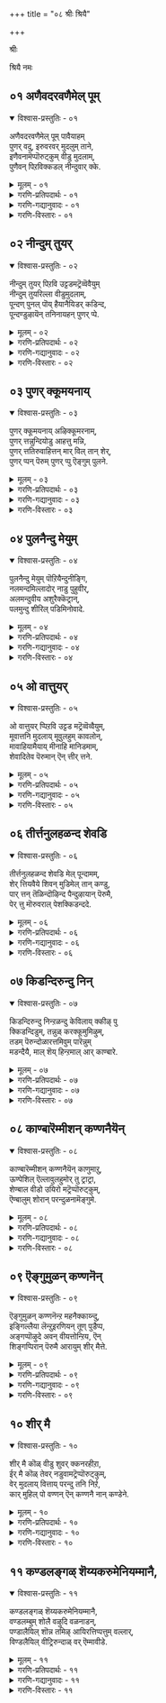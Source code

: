 +++
title = "०८ श्रीः श्रियै"

+++

श्रीः

श्रियै नमः

## ०१ अणैवदरवणैमेल् पूम्

<details open><summary>विश्वास-प्रस्तुतिः - ०१</summary>

अणैवदरवणैमेल् पूम् पावैयाहम्  
पुणर् वदु, इरुवरवर् मुदलुम् ताने,  
इणैवनामॆप्पॊरुट्कुम् वीडु मुदलाम्,  
पुणैवन् पिऱविक्कडल् नीन्दुवार् क्के.
</details>

<details><summary>मूलम् - ०१</summary>

अणैवदरवणैमेल् पूम् पावैयाहम्  
पुणर् वदु, इरुवरवर् मुदलुम् ताने,  
इणैवनामॆप्पॊरुट्कुम् वीडु मुदलाम्,  
पुणैवन् पिऱविक्कडल् नीन्दुवार् क्के.
</details>

<details><summary>गरणि-प्रतिपदार्थः - ०१</summary>

अणैवदु = पवडिसिरुवुदु, अरवु अणैमेल् = शेषन हासुगॆय मेलॆ, पूपावै = लक्ष्मीदेविय, आहम् = हृदयवन्नु, पुणर् वदु = कूडिरुवुदु, इरुवर् अवर् = अवरिब्बरिगॆ, मुदलुम् ताने = आदियू \(कारणनू\) ताने, इणैवन् आम् ऎप्पॊरुट्कुम् = ऎल्ला वस्तुगळिगू जॊतॆगारनागिद्दानॆ, वीडु = बिडुगडॆगॆ \(मोक्षक्कॆ\), मुदल् आम् = कारणनागिद्दानॆ, पुणैवन् = ईडागिद्दानॆ \(रक्षक\), पिऱवि कडल् नीन्दुवार् क्के = ’हुट्टु’ ऎम्ब कडलन्नु ईजि दाटुववरिगे;
</details>

<details><summary>गरणि-गद्यानुवादः - ०१</summary>

पवडिसिरुवुदु शेषन हासुगॆय मेलॆ. कूडिकॊण्डिरुवुदु लक्ष्मीदेविय हृदयवन्नु, अवरिब्बरिगॆ आदियू \(कारणनू\) ताने. ऎल्ला वस्तुगळ जॊतॆगारनू हौदु. बिडुगडॆगॆ \(मोक्षक्कॆ\) कारणनू हौदु. हुट्टु ऎम्ब कडलन्नु ईजि दाटुववरिगॆ ईडागि \(रक्षकनागि\)द्दानॆ. 
</details>

<details><summary>गरणि-विस्तारः - ०१</summary>

भगवन्तन चटुवटिकॆय व्याप्तियन्नू वैविध्यवन्नूइल्लि हेळलागुत्तदॆ.

“पवडिसिरुवुदु शेषन हासुगॆय मेलॆ” – भगवन्तनु नित्यविभूतियॆनिसि, क्षीरसागरदल्लि शेषशयननागि योगनिद्रॆयल्लिरुत्तानॆ. इदु भगवन्तन निर्लिप्ततॆयो\! 

“कूडिकॊण्डिरुवुदु लक्ष्मीदेविय हृदयवन्नु” – सकलैश्वर्यप्रदळु लक्ष्मीदेवि. आकॆय हृदयवन्ने भगवन्तनु ऒलिसिकॊण्डु अदरॊन्दिगॆ कूडिकॊण्डिद्दानॆ. \(श्रीदेवियन्नु पुरुषकारळु ऎन्नुत्तारॆ. दयॆये मूर्तिवॆत्तु श्रीदेवि भक्तनल्लि करुणिसबेकॆन्दू अवनन्नुद्धरिसबेकॆन्दू भगवन्तनल्लि पुरुषकार नडॆसि अवनिगॆ भगवत्कृपॆयुण्टागुवन्तॆ माडुत्ताळॆ\)

“अवरिब्बरिगॆ आदियू कारणनू ताने” – ’अवरु’ ऎन्दरॆ चतुर्मुखब्रह्म मत्तु रुद्ररु. सर्वेश्वरनाद भगवन्तनु सृष्टि, स्थिति, लय कार्यगळिगागि, ऎल्लक्कू आदियू कारणनू आगि, सृष्टिकार्यवन्नु सङ्कल्पमात्रदिन्द तानु सृष्टिसिद \(तन्न नाभिकमलदल्लि हुट्टिद\) चतुर्मुखनिगू, लयकार्यवन्नु तन्न मत्तॊन्दु सृष्टियाद रुद्रनिगू वहिसिकॊट्टनु. आद्दरिन्द, अवरिब्बर हुट्टिगू, अवर कार्यक्कू भगवन्तने मूल, अवने कारण.

“ऎल्ला वस्तुगळ जॊतॆगारनू हौदु” – सृष्टियल्लिरुव ऎल्ला चेतन अचेतनवस्तुगळिगू अन्तर्यामियागि अवुगळ निर्वाहकनागि, साक्षियागि भगवन्तनु इद्दानॆ. आद्दरिन्द अवुगळ ऎडॆबिडद जॊतॆगार भगवन्त. 

“बिडुगडॆगॆ कारणनू हौदु” – सर्वेश्वरनाद भगवन्तन मूरु रूपगळाद ब्रह्म, विष्णु, ईश्वर – इवरु सृष्टि, स्थिति, लयगळिगॆ कर्तरादरु. ई कार्यगळु निल्लदॆ नडॆयुत्तले इरुत्तवॆयष्टॆ. इवुगळिन्द आचॆगॆ दाटि होगुवुदे मोक्ष अथवा बिडुगडॆ. सर्वेश्वरनाद भगवन्तनल्लदॆ, मोक्षवन्नु नीडुवुदक्कॆ बेरॆ यारिगू साध्यविल्ल. 

“हुट्टु ऎम्ब कडलन्नु ईजि दाटुववरॆगॆ ईडागिद्दानॆ” – ’हुट्टु – सावु’ ऎम्बवु चेतननन्नु बिडिसिकॊळ्ळलारद बन्धनदल्लि सिक्किसिकॊळ्ळुत्तवॆ. ’हुट्टु’ – अदरॊन्दिगॆ नडॆयुव बॆळवणिगॆ, कर्म, इत्यादिगळु ’सावि’नॊन्दिगॆ तात्कालिकवागि कॊनॆगण्डन्तॆ आदरू, मत्तॆ हुट्टु, मत्तॆ कर्मगळु, मत्तॆ सावु – हीगॆ, कॊनॆगाणदन्तॆ नडॆदुहोगुव कार्यवन्नॆल्ला ’संसार’ ऎन्दु ऒन्दु सङ्ग्रहवाद हॆसरिनिम्द गुरुतिसुत्तारॆ. संसारवन्नु दाटलसाध्यवाद बलुदॊड्ड कडलिगॆ होलिसुत्तारॆ. ’संसारसागर’ ऎन्नुवुदु इदरिन्दले. ई अपारवाद, दाटलसाध्यवाद कडलन्नु दाटलेबेकॆन्दु मनस्सु माडिदवरिगॆ भगवन्तनु तक्क ईडागि \(जॊतॆयू रक्षकनू आगि\) अवरन्नु दाटिसुत्तानॆ. अवरिगॆ बिडुगडॆयन्नुण्टु माडुत्तानॆ. 

इदु बलु स्वारस्यवाद पाशुर. बळसिरुव कॆलवु पदगळिगॆ नानार्थगळिवॆ. आ अर्थगळन्नु सरियागि अन्वयमाडिकॊळ्ळुवुदरिन्द, पाशुरद अर्थवन्नु हॊसहॊसरीतियल्लि तिळिदुकॊळ्ळलु साध्यवागुत्तदॆ, ऎन्नबहुदु. आ पदगळन्नु अवुगळ विविध अर्थगळन्नु इल्लि कॊडलागिदॆ. 

“आहम् – देह, ऎदॆ, वक्षस्थल, मनस्सु, हृदय. 

“इणै – ऒप्पु, होलु, हॊन्दिकॊळ्ळु,

“पुणै – तॆप्प, दोणि, नावॆ, सहाय \(ऒत्तासॆ\) बिदिरु, ईडु \(रक्षणॆ\), पणतॊडु.
</details>

## ०२ नीन्दुम् तुयर्

<details open><summary>विश्वास-प्रस्तुतिः - ०२</summary>

नीन्दुम् तुयर् पिऱवि उट्टडमट्रॆव्वॆवैयुम्  
नीन्दुम् तुयरिल्ला वीडुमुदलाम्,  
पून्दण् पुनल् पॊय् हैयानैयिडर् कडिन्द,  
पून्दण्डुऴायॆन् तनिनायहन् पुणर् प्पे.
</details>

<details><summary>मूलम् - ०२</summary>

नीन्दुम् तुयर् पिऱवि उट्टडमट्रॆव्वॆवैयुम्  
नीन्दुम् तुयरिल्ला वीडुमुदलाम्,  
पून्दण् पुनल् पॊय् हैयानैयिडर् कडिन्द,  
पून्दण्डुऴायॆन् तनिनायहन् पुणर् प्पे.
</details>

<details><summary>गरणि-प्रतिपदार्थः - ०२</summary>

नीन्दुम् = ईजि दाटुव, तुयर् = दुःखसङ्कटवाद, पिऱवि = हुट्टिगॆ, उट्टड = ऒळपट्ट, मट्रु ऎव्वॆव्वैयुम् = बेरॆ यावयावुदॊ अवॆल्लवन्नू, नीन्दुम् = ईजिदाटुव, तुयर् इल्ला = दुःखसङ्कटगळु इल्लद, वीडु = बिडुगडॆगॆ, मुदल् आम् = कारणवागुत्तदॆ, पू = सॊबगिन, तण् = तम्पाद, पुनल् = नीरिन, पॊय् है = सरोवरदल्लि, यानै = आनॆय, इडर् = सङ्कटवन्नु, कडिन्द = तॊलगिसिदवनाद पू = सुन्दरवाद, तण् = तम्पाद, तुऴाय्= तुलसिय हारदवनाद, ऎन् = नन्न, तनि = साटियिल्लदवनाद \(परिपूर्णनाद\), नायहन् = नायकन, पुणर् प्पे = कूडुविकॆये.
</details>

<details><summary>गरणि-गद्यानुवादः - ०२</summary>

सॊबगिन तम्पाद नीरिन सरोवरदल्लि आनॆय सङ्कटवन्नु नीगिसिदवनू, सुन्दरवाद तम्पाद तुलसिय हारवन्नु मुडिदवनू आद, नन्न साटियिल्लद \(परिपूर्णनाद\) नायकनॊडनॆ कूडुविकॆये ईजि दाटुव दुःखसङ्कटवाद हुट्टिगॆ ऒळपट्ट बेरॆ यावयावुदु इदॆयो अदॆल्लवन्नू ईजि दाटुव सङ्कटविल्लदन्तॆ माडुव बिडुगडॆगॆ कारणवागुत्तदॆ. 
</details>

<details><summary>गरणि-विस्तारः - ०२</summary>

’बिडुगडॆ’गॆ भगवन्तने कारणनॆन्दु हिन्दिन पाशुरदल्लि हेळलायितु. इल्लि अदर विवरणॆ स्वल्प बरुत्तदॆ. 

’आनॆय सङ्कटवन्नु नीगिसिदवनु” – इदु गजेन्द्रमोक्षद विषय. ऎल्लो काडिन नडुवॆ, तम्पाद नीरिन सरोवरदल्लि, मॊसळॆय बायिगॆ सिक्किबिद्दु, बिडुगडॆ हॊन्दलारदॆ सङ्कटपडुत्तिद्द आनॆयॊन्दु ’गत्यन्तरविल्लदॆ, ’भगवन्त, कृपाविष्टनागि भगवन्तनु अदर बळिगॆ धाविसि बन्दु, अदन्नु सङ्कटदिन्द बिडुगडॆ माडिदनु ऎम्बुदु कतॆ. 

आनॆय ’बिडुगडॆ’ मॊसळॆय हिडितदिन्द पारागुविकॆ मत्तु ऎन्दिनन्तॆ स्वेच्छॆयागि बदुकि बाळुविकॆ मात्रवे.

पाशुरद ’बिडुगडॆ’ ऎम्बुदु ’हुट्टु’ मत्तु अदक्कॆ सम्बन्धपट्टवुगळ हिडितदिन्द पूर्तियागि पारागुविकॆ. भगवकृपॆये इदक्कॆ कारण. इदे अगत्य. 

’हुट्टिगॆ ऒळपट्ट बेरॆ याव यावुदु इदॆयो..............” हुट्टु मत्तु अदरॊन्दिगॆ अण्टिबरुव रोग, मुप्पु, सावु – इवुगळॆल्लवू दुःखवन्नु तरुववे\! हुट्टिनॊडनॆ ’भय’वू कूडिकॊळ्ळुत्तदॆ. ई भयवु हुट्टिन सम्बन्धिगळाद ऒन्दॊम्दर जॊतॆयल्लू कूडिकॊण्डु चेतननन्नु अतियागि तॊळलिसुत्तदॆ. 

भगवत्कृपॆयुण्टायितॆन्दरॆ, मॊदलु भयद निवारणॆयुण्टागुव, मत्तु सङ्कटदिन्द पारागुव ’अभय’ लभिसुवुदु. नॆम्मदि दॊरॆयुवुदु. भगवत्सम्बन्ध कडिदुहोगदन्तॆ अनुकूलवुण्टागुवुदु. हुट्टिन सम्बन्धवाद ऎल्ल बगॆय सङ्कटगळू तॊलगि, भगवत्सान्निध्यवे लभिसुवुदु. 

आळ्वाररु हेळुत्तारॆ- कृपापरिपूर्णनू, बाडद सुन्दरवाद तुलसिय हार्‍अवन्नु धरिसिरुववनू आद भगवन्तने हुट्टिन दुःखगळॆल्लवन्नू निवारिसतक्कवनु. अवनन्नु नायकनन्नागि वरिसि, प्रेमिसि, ऒलिसिकॊण्डु, अवनॊडनॆ कूडिकॊळ्ळुवुदे ’बिडुगडॆ’य मार्ग.
</details>

## ०३ पुणर् क्कूमयनाय्

<details open><summary>विश्वास-प्रस्तुतिः - ०३</summary>

पुणर् क्कूमयनाय् अऴिक्कूमरनाम्,  
पुणर् त्तन्नुन्दियोडु आहत्तु मन्नि,  
पुणर् त्ततिरुवाहित्तन् मार् विल् तान् शेर्,  
पुणर् प्पन् पॆरुम् पुणर् प्पु ऎङ्गुम् पुलने.
</details>

<details><summary>मूलम् - ०३</summary>

पुणर् क्कूमयनाय् अऴिक्कूमरनाम्,  
पुणर् त्तन्नुन्दियोडु आहत्तु मन्नि,  
पुणर् त्ततिरुवाहित्तन् मार् विल् तान् शेर्,  
पुणर् प्पन् पॆरुम् पुणर् प्पु ऎङ्गुम् पुलने.
</details>

<details><summary>गरणि-प्रतिपदार्थः - ०३</summary>

पुणर् क्कूम्= सृष्टिसुव, अयन् आय् = अजनागि, अऴिक्कूम् = नाशपडिसुव \(संहरिसुव\) अरन् आम् = हरनू आगुत्तानॆ, पुणर् त्त तन् = तन्नन्नु पड्द, उन्दियोडु = नाभियल्लू, आहत्तु = देहदल्लू, मन्नि = इरिसिकॊण्डु, पुणर् त्त = \(तन्नन्नु\) वरिसिद, तिरु आहि = श्रीदेवियन्नुळ्ळवनागि, तन् मार् विल् तन् = तन्न ऎदॆयल्लिये शेर् = इरिसिकॊण्डु, पुणर् प्पन् = कैगॊळ्ळुवनु, पॆरुम् पुणर् प्पु = हिरिदाद कार्यभारवन्नु, ऎङ्गुम् = ऎल्लॆल्लियू, पुलने = प्रत्यक्षनागि. 
</details>

<details><summary>गरणि-गद्यानुवादः - ०३</summary>

सृष्टिसुव अजनागि, संहरिसुव हरनू आगुत्तानॆ. तन्नन्नु अजनागि पडॆदु नाभियल्लू, तन्न देहदल्लू इरिसिकॊळ्ळुत्तानॆ. तन्नन्नु वरिसिद श्रीदेवियन्नु तन्न ऎदॆयल्लिये इरिसिकॊण्डु, ऎल्लॆल्लू प्रत्यक्षनागि, बलु दॊड्ड कार्यभारवन्नु कैगॊळ्ळुत्तानॆ. 
</details>

<details><summary>गरणि-विस्तारः - ०३</summary>

भगवन्तन कार्यव्याप्ति ऎष्टु विस्तारवादद्दु ऎम्बुदन्नु ई पाशुर तिळियपडिसुत्तदॆ. 

मॊदलनॆय पाशुरदल्लि हेळिद ब्रह्मरुद्रर विषयवन्नू श्रीदेविय विषयवन्नू इल्लि विशदीकरिसलागिदॆ. 

भगवन्तनु तन्न नाभिकमलदल्ले अजनन्नु \(चतुर्मुखब्रह्मनन्नु\) सृष्टिसि, अवनन्नु जगत्सृष्टिकार्यदल्लि तॊडगिसिद्दानॆ. संहारकार्यक्कागि हरनन्नु सृष्टिसि, अवनिगॆ तन्न देहद बलभागवन्ने ऒप्पिसिद्दानॆ. क्षीरसागरदल्लि साटियिल्लद कमलद हूविनल्लि उद्भविसि, भगवन्तनन्नुवरिसि, मदुवॆयागि, सकलैश्वर्यदातॆयागिरुव श्रीदेवियन्नु भगवन्तनु आदरदिन्द तन्न वक्षदल्लिये इरिसिकॊण्डिद्दानॆ. हीगॆ, सृष्टिसुव अजनू ताने आगि, संहरिसुव हरनू ताने आगि, ऎल्ला बगॆय ऐश्वर्यप्रदनू ताने आगि भगवन्तनु तन्न कार्यभारवन्नु नडॆसुत्तानॆ. अल्लदॆ, इवॆल्लक्किन्तलू हॆच्चिनदाद तानु सृष्टिसिद सकल चेतनाचेतन वस्तुगळ रक्षणॆय हॊणॆयन्नू तन्नदे आगि माडिकॊण्डिद्दानॆ मत्तु भगवन्तनु तन्न सृष्टिय रूपदल्लियू, अवुगळल्लि ऒन्दॊन्दर अन्तर्यामि रूपदल्लियू, ई विषयदल्लियू भगवन्तनु ऎल्लॆल्लियू कङ्गॊळिसुत्तानॆ. हीगिदॆ भगवन्तन बलु दॊड्ड कार्यभार.
</details>

## ०४ पुलनैन्दु मेयुम्

<details open><summary>विश्वास-प्रस्तुतिः - ०४</summary>

पुलनैन्दु मेयुम् पॊऱियैन्दुनीङ्गि,  
नलमन्दमिल्लादोर् नाडु पुहुवीर्,  
अलमन्दुवीय अशुरैक्कॆट्रान्,  
पलमुन्दु शीरिल् पडिमिनोवादे.
</details>

<details><summary>मूलम् - ०४</summary>

पुलनैन्दु मेयुम् पॊऱियैन्दुनीङ्गि,  
नलमन्दमिल्लादोर् नाडु पुहुवीर्,  
अलमन्दुवीय अशुरैक्कॆट्रान्,  
पलमुन्दु शीरिल् पडिमिनोवादे.
</details>

<details><summary>गरणि-प्रतिपदार्थः - ०४</summary>

पुलन् ऐन्दुम् = इन्द्रियगळु ऐदन्नू, मेयुम् = उण्णुव, पोऱि = ऐन्दुम् = तन्त्रगळु \(साधनगळु\) ऐदन्नू, नीङ्गि = कळॆदुकॊण्डु, \(नीगिदवरागि\), नलम् = आनन्दक्कॆ, अन्दम् = अन्त्यवे, इल्लादु = इल्लद, ओर् = अद्वितीयवाद, नाडु = नाडन्नु, पुहुवीर् = प्रवेशिसबहसुववरे, अलमन्दु = नरळि सङ्कटपट्टु, वीय = नाशवागुवन्तॆ, अशुरै = असुररन्नु, कॆट्रान् = कॊन्दवन, पलम् = फलवन्ने, मुन्दु = मुन्दागि तोरिसुव, \(मुन्दागिसिकॊण्डिरुव\), शीरिल् = श्रेष्ठवाद गुणगळल्लि, पडिमिन् = मुळुगिरि, ओवादे = ऎडॆबिडदन्तॆ. 

ऐदु इन्द्रियगळन्नू उण्णुव ऐदु साधन \(तन्त्र\)गळन्नूनीगिदवरागि, आनन्दक्कॆ कॊनॆयॆम्बुदे इल्लद अद्वितीयवाद नाडन्नु प्रवेशिसबयसुववरे, अलमन्दु = नरळि सङ्कटपट्टु, वीय = नाशवागुवन्तॆ, अशुरै = असुररन्नु, कॆट्रान् = कॊन्दवन, पलम् = फलवन्ने, मुन्दु = मुन्दागितोरिसुव, \(मुन्दागिसिकॊण्डिरुव\), शीरिल् = श्रेष्ठवाद गुणगळल्लि, पडुमिनि = मुळुगिरि, ओ वादे = ऎडॆबिडदन्तॆ.
</details>

<details><summary>गरणि-गद्यानुवादः - ०४</summary>

ऐदु इन्द्रियगळन्नू उण्णुव ऐदु साधन \(तन्त्र\) गळन्नू नीगिदवरागि, आनन्दक्कॆ कॊनॆयॆम्बुदे इल्लद अद्वितीयवाद नाडन्नु प्रवेशिसबयसुववरे, नरळि सङ्कटपट्टु नाशवागुवन्तॆ राक्षसरन्नु कॊन्दवन, फलवन्ने मुन्दागिसिकॊण्डिरुव श्रेष्ठवाद गुणगळल्लि ऎडॆबिडदन्तॆ मुळुगिरि. 
</details>

<details><summary>गरणि-विस्तारः - ०४</summary>

ई पाशुरदल्लि भगवद्गुणानुभवद हिरिमॆयेनॆम्बुदर सूचनॆ इदॆ. हागॆये, परमपद, मत्तु अदर प्राप्तिय विषयवू सूचितवागिदॆ. 

“ऐदु इन्द्रियगळन्नू उण्णुव ऐदु साधनगळु” – ऒन्दॊन्दक्कू अदरदर ’व्यापार’, अदक्कॆ वेद्यवागुव ’विषय’ इदॆ. इन्द्रियगळन्नु आकर्षिसि, तम्म वशमाडिकॊळ्ळुव साधनवे ”इन्द्रियार्थ” अथवा ’विषय’. ई व्यापारदल्लि इन्द्रियगळु मग्नरादवॆन्दरॆ, भगवद्गुणानुभवक्कॆ बेरॆ मार्गवॆल्लि? 

ज्ञानेन्द्रियगळु व्यापार विषय

किवि केळुविकॆ शब्द

कण्णु नोडुविकॆ रूप

नालगॆ रुचिनोडुविकॆ रस

मूगु मूसुविकॆ गन्ध

चर्म मुट्टुविकॆ स्पर्श

कर्मेन्द्रियगळु

वाक्कु उच्चारणॆ मातु

कै \(आदान- स्वीकरिसुवुदु\) कुशलकार्य

पायु विहरणॆ सञ्चार

उपस्थ आनन्द आनन्द.

इन्द्रियगळ मूलक नडॆयुव व्यापारवू इन्द्रिय विषयगळू ’आनन्द’वॆन्दु हेळिदरॆ, अवॆल्लवू क्षणिक अथवा तात्कालिक ऎनिसिकॊळ्ळुवुदु. कॊनॆये इल्लवॆम्ब आनन्दवन्नु अनुबविसबेकॆन्नुववरु असदृशवाद अन्थ आनन्द तरुव नाडन्नु सेरबेकु. 

“नरळि सङ्कटपट्टु.................कॊन्दवन” – इल्लि भगवन्तन श्रीरामावतारद सूचनॆ इदॆ. राक्षसकुलवन्ने नरळिसि नाशपडिसिदवनु श्रीरामनु.

“फलवन्ने मुन्दागिसिकॊण्डिरुव...........” – सामान्यवागि ऎल्ल कार्यक्कू बरुव फल यावागलू कडॆयल्ले. आदरॆ, भगवद्गुणानुभववॆम्ब कार्य ऎन्दॆन्दिगू अन्थाद्दल्ल. कष्टपडिसदॆ, आनन्दवन्नुण्टुमाडतक्कद्दु अदु. अष्टे अल्ल. सद्गतियन्नू तरुवुदु. आद्दरिन्दले, आनन्द मत्तु सद्गति ऎम्ब सत्फलवन्ने मुन्दिट्टुकॊण्डिरुव कार्यवॆन्दरॆ ’भगवद्गुणानुभव’ अनवरतवू इळिय मुळुगिरुवुदु – इवे परमपदप्राप्ति तरतक्कवु.
</details>

## ०५ ओ वात्तुयर्

<details open><summary>विश्वास-प्रस्तुतिः - ०५</summary>

ओ वात्तुयर् प्पिऱवि उट्टड मट्रॆव्वॆव्वैयुम्,  
मूवात्तनि मुदलाय् मूवुलहुम् कावलोन्,  
मावाहियामैयाय् मीनाहि मानिडमाम्,  
शेवादितेव पॆरुमान् ऎन् त्तीर् त्तने.
</details>

<details><summary>मूलम् - ०५</summary>

ओ वात्तुयर् प्पिऱवि उट्टड मट्रॆव्वॆव्वैयुम्,  
मूवात्तनि मुदलाय् मूवुलहुम् कावलोन्,  
मावाहियामैयाय् मीनाहि मानिडमाम्,  
शेवादितेव पॆरुमान् ऎन् त्तीर् त्तने.
</details>

<details><summary>गरणि-प्रतिपदार्थः - ०५</summary>

ओवा = ऎडॆबिडद, तुयर् = दुःखपूर्णवाद, पिऱवि उट्टड = हुट्टिगॆ सम्बन्धिसिद, मट्रु = ऎव्वॆव्वैयुम् = इतर ऎल्लवन्नू मूवा = मुदियागदन्तॆ इरुव, तनि मुदलाय् = ऒण्टियागि, अद्वितीय कारणभूतनागि, मू उलहुम् = मूरु लोकगळन्नू, कावलोन् = रक्षिसतक्कवनागि, मा आहि = हयग्रीवनागि, आमै आय् = आमॆयागि, मीन् आहि = मीनागि, मानिडम् आम् = मनुष्यनागुववनु, तेवातिदेव = देवतॆगळिगॆल्ल, \(अवर मेल्पट्ट\) अमररिगॆल्ल, पॆरुमान् = स्वामियागिरुववनु, ऎन् तीर् त्तने =नन्नपरमपवित्रने.
</details>

<details><summary>गरणि-गद्यानुवादः - ०५</summary>

मुदितनविल्लदन्तॆ, ऒब्बने आगि, अद्वितीय कारणभूतनागि, ऎडॆबिडद दुःखमयवाद हुट्टन्नू अदक्कॆ सम्बन्धिसिद इतर ऎल्लवन्नू \(नीगिसि\), मूरु लोकगळन्नूरक्षिसतक्कवनागि, देवतॆगळिगू \(अवरिगॆ मेल्पट्ट\) अमररिगू स्वामियागि, हयग्रीवनागि, आमॆयागि, मीनागि, मानवरूपियागिरुववनू नन्न परमपवित्रने. 
</details>

<details><summary>गरणि-विस्तारः - ०५</summary>

हिन्दिन पाशुरदल्लि ’भगवद्गुणानुभव’द फलवेनॆन्दु तिळिसलायितु. अदक्कॆ इदु मेल्पङ्क्तियागिरलेम्बन्तॆ, इल्लि भगवद्गुण कथनवागुत्तदॆ. 

भगवन्तनन्नु ’नित्ययौवन सुन्दर’ ऎन्दु वर्णिसुत्तारॆ. स्वामिय यौवनवू अदक्कॆ साटियाद सॊबगू शाश्वतवन्तॆ. यौवनवू सौन्दर्यवू ऒट्टुगूडिदरॆ, अवुगळ आकर्षणॆ इन्नॆष्टु प्रखरवो\! अनुभविसिये अरियबेकाद विषयवल्लवे? 

भगवन्तनन्नु ’अह’ ऎन्नुत्तारॆ. अवनिगॆ हुट्टू इल्ल, नाशवू इल्ल. हीगिरुवाग अवनिगॆ मुप्पॆल्लिन्द बन्दीतु? 

भगवन्तनॊब्बने\! अद्वितीयनवनु. ऎल्लक्कू आदियू कारणनू अवने. अवनिन्दले ऎल्लवू. अवने जगद्रक्षकनु. चेतनर हुट्टु, रोग, मुप्पु, मरण, भय इवुगळन्नॆल्ला निवारिसतक्कवनू अवने. ब्रह्मनिन्द हिडिदु ऎल्ला देवतॆगळिगू स्वामि. अवरिगॆ मेल्पट्टु, परमपद वासिगळागिरुव नित्यसूरि \(अमररु\)गळिगू ऒडॆयनु. अवने नाना रूपगळन्नु तळॆदवनु. वेदगळन्नु उद्धरिसुवुदक्कागि अवनु हयग्रीवनागि अवतरिसिदनु. देवतॆगळिगॆ अमृतवन्नु दॊरकिसिकॊट्टु अवरन्नु अमररन्नागिसुवुदक्कागि आमॆयागि अवतरिसि, समुद्रमथनक्कॆ अनुकूलमाडिकॊट्टनु. प्रळय जलप्रवाहदिन्द तन्न सृष्टिय नाशवागदन्तॆ रक्षिसुवुदक्कागि अवनु मीनादनु. बहळवागि कॊब्बि हॆच्चिकॊण्डिद्द दुष्टराक्षा कुलवन्ने निर्मूलगॊळिसुवुदक्कागियू, दुष्टशिक्षण, शिष्टरक्षणक्कागियू राम, कृष्णादि मानवरूपियागि अवतरिसिदनु. परमोपकारियागि, परमपवित्तनागि, अद्वितीयनागि शोभिसुववनू अवने.
</details>

## ०६ तीर्त्तनुलहळन्द शेवडि

<details open><summary>विश्वास-प्रस्तुतिः - ०६</summary>

तीर्त्तनुलहळन्द शेवडि मेल् पून्दामम्,  
शेर् त्तियवैये शिवन् मुडिमेल् तान् कण्डु,  
पार् त्तन् तॆळिन्दॊऴिन्द पैन्दुऴायान् पॆरुमै,  
पेर् त्तु मॊरुवराल् पेशक्किडन्ददे.
</details>

<details><summary>मूलम् - ०६</summary>

तीर्त्तनुलहळन्द शेवडि मेल् पून्दामम्,  
शेर् त्तियवैये शिवन् मुडिमेल् तान् कण्डु,  
पार् त्तन् तॆळिन्दॊऴिन्द पैन्दुऴायान् पॆरुमै,  
पेर् त्तु मॊरुवराल् पेशक्किडन्ददे.
</details>

<details><summary>गरणि-प्रतिपदार्थः - ०६</summary>

तीर् त्तन् = परमपवित्रन, उलहु अळन्द = लोकगळन्नु अळॆद, शे अडिमेल् = कॆम्पाद \(कोमलवाद\) पादगळ मेलॆ, पूतामम् = हूविन दण्डॆयन्नु, शेर् त्ति = समर्पिसि, अवैये = आ दण्डॆयन्ने, शिवन् मुडि मेल् = शिवन तलॆय मेलॆ, तान् कण्डु = तानु कण्डवनागि, पार् त्तन् = पार्थनु, तॆळिद्नु ऒऴिन्द = तिळिवळिकॆयन्नु पडॆद, पैतुऴायान् = सॊब्गिन तुलसिय हारवन्नु धरिसिरुववन, पॆरुमै = हिरिमॆयन्नु, पेर् त्तुम् = मत्तॆ \(पुनः\) ऒरुव राल् = ऒब्बॊरब्बरिन्दलू, पेशकिडन्ददे = हेळुवन्तॆ इदॆयल्ल. 
</details>

<details><summary>गरणि-गद्यानुवादः - ०६</summary>

परमपवित्रन लोकगळन्नु अळॆद कॆम्पाद \(कोमलवाद\) तिरुवडिगळ मेलॆ हूविन दण्डॆयन्नु समर्पिसि, आ दण्डॆयन्ने शिवन तलॆय मेलॆ तानु कण्डवनागि, पार्थनु तिळिवळिकॆयन्नु पडॆदन्थ सॊबगिन तुलसिय हारवन्नु धरिसिरुववन हिरिमॆयन्नु मत्तॆमत्तॆ ऒब्बॊब्बरिन्दलू हेळुवन्तॆ इदॆयल्ल. 
</details>

<details><summary>गरणि-विस्तारः - ०६</summary>

भगवन्तन तिरुवडिगळ हिरिमॆयन्नु सूचिसुवुदक्कॆ पार्थन प्रसङ्गवॊन्दन्नु निदर्शनवागि इल्लि सूचिसलागिदॆ. 

पार्थनिगॆ श्रीकृष्णनॊडनॆ देहात्मद नण्टु. ऒन्दुसल, तानु शिवनन्नु मॆच्चिसि, वरवन्नु पडॆदुबरुवॆनॆन्दु पार्थनु श्रीकृष्णनिगॆ हेळिदनन्तॆ. ऎल्लिगो होगि, कष्टवाद तपस्सन्नाचरिसि, शिवनिन्द वरवन्नु पडॆदुकॊळ्ळबॆकाद प्रमेयवॆ इल्लवॆन्दू, अदक्कॆ बदलागि तन्नतिरुवडिगळन्नु पूजिसिदरॆ शिवनु सम्प्रीतनागि बेकादद्दन्नु नीडुवनॆन्दु श्रीकृष्णनु हेळिदनन्तॆ. ई मातन्नु पार्थनु नम्बिदनो बिट्टनो\! श्रीकृष्णन तिरुवडिगळिगॆ हूविनदण्डॆगळन्नर्पिसि, अवक्कॆ पार्थनु ऎरगिदनन्तॆ. अन्दु रात्रि पार्थनिगॆ कनसु बन्तन्तॆ. कनसिनल्लि शिवनु पार्थन मुन्दॆ मुगुळ्नगॆ नगुत्ता, प्रसन्ननागि कण्डनन्तॆ. अन्दु तानु श्रीकृष्णन तिरुवडिगळिगॆ अर्पिसिद्द हूविन दण्डॆगळु शिवनतलॆय मेलॆ इद्दद्दन्नु कण्डु पार्थनिगॆ तिळिवळिकॆ बन्तन्तॆ. तनगॆ ऒलिदु तन्न ऒडनाडियागिरुव भगवन्तन\(श्रीकृष्णन\) सेवॆयिम्दले तन्न ऎल्ल कोरिकॆगळु ईडेरुवुदॆन्दू अदक्कागि बेरॆ दैवगळन्नु बेडुव अगत्यवे इल्लवॆन्दू अवनिगॆ मनदट्टायितन्तॆ. पार्थन कोरिकॆयन्नु शिवनू पूर्णगॊळिसिदनन्तॆ. 

परमपवित्रनाद भगवन्तन तिरुवडिगळु सामान्यवादवल्ल. अवनु त्रिविक्रमनागि मूरु लोकगळन्नु अळॆदुकॊण्ड कालदल्लि, ब्रह्मलोकदवरॆगॆ विस्तरिसिद्द भगवन्तन तिरुवडिगळन्नु ब्रह्मनु देवगङ्गॆयिन्द तॊळॆदु कृतार्थनादनन्तॆ. 

तिरुवडिगळ महिमॆये इष्टु हिरिदॆन्दाग, भगवन्तन सकल कल्याणगुणगळ हिरिमॆयन्नु ऒब्बॊब्बरू ऎष्टॆष्टु हॊगळिदरू मुगियदन्तॆ इदॆयल्ल ऎन्नुत्तारॆ आळ्वाररु.
</details>

## ०७ किडन्दिरुन्दु निन्

<details open><summary>विश्वास-प्रस्तुतिः - ०७</summary>

किडन्दिरुन्दु निन्ऱळन्दु केविलाय् क्कीऴ् पु  
क्किडन्दिडुम्, तन्नुळ् करक्कूमुमिऴुम्,  
तडम् पॆरुन्दोळारत्तमिवुम् पारॆन्नुम्  
मडन्दैयै, माल् शॆय् हिन्ऱमाल् आर् काण्बारे.
</details>

<details><summary>मूलम् - ०७</summary>

किडन्दिरुन्दु निन्ऱळन्दु केविलाय् क्कीऴ् पु  
क्किडन्दिडुम्, तन्नुळ् करक्कूमुमिऴुम्,  
तडम् पॆरुन्दोळारत्तमिवुम् पारॆन्नुम्  
मडन्दैयै, माल् शॆय् हिन्ऱमाल् आर् काण्बारे.
</details>

<details><summary>गरणि-प्रतिपदार्थः - ०७</summary>

किडन्दु = पवडिसि, इरुन्दु = योगनिद्दॆयल्लिद्दु, निन्ऱु = \(यागशालॆयल्लि\) निन्तु, अळन्दु = अळॆदुकॊण्डु, केविल् आय् = महावराहनागि, कीऴ् = कडल अडियल्लि, पुक्कु प्रवेशिसि, इडन्दु = इडुम् = हिडिदु \(अदर स्थानदल्लि\) इडुवन्थ, तन्नुळ् = तन्न ऒळगडॆये, करक्कूम् = मरॆमाडि इट्टुकॊळ्ळुवन्थ, इमिऴुम् = हॊरक्कॆ हाकुवन्थ, तडम् = विस्तारवाद, पॆरु = बलुदॊड्ड, तोळ् = तोळुगळिन्द, आर = पूर्तियागि, तऴुवुम् = आलिङ्गिसुवन्थ, पार् ऎन्नुम् मडन्दैयै = भूमि ऎम्ब कन्निकॆयन्नु, माल् = सर्वेश्वरनु, शॆय् हिन्ऱ = माडुत्तिरुव, माल् = हिरिमॆयन्नु, आर् काण्बारे = यारु कण्डुकॊळ्ळुत्तारॆ? 
</details>

<details><summary>गरणि-गद्यानुवादः - ०७</summary>

पवडिसि योगनिद्दॆयल्लिरुवन्थ, निन्तु अळॆदुकॊळ्ळुवन्थ, महावराहनागि कडल अडियल्लि प्रवेशिसि, हिडिदु इडुवन्थ, तन्न ऒळगडॆये मरॆमाडि इट्टुकॊळ्ळुवन्थ, मत्तु हॊरक्कॆ हाकुवन्थ, विस्तारवाद दॊड्ड तोळुगळिन्द पूर्तियागि भूमि ऎम्ब कन्यॆयन्नु आलिङ्गिसुवन्थ, सर्वेश्वरनु माडुत्तिरुव हिरिय कार्यगळन्नु यारु कण्डुकॊळ्ळुत्तारॆ? 
</details>

<details><summary>गरणि-विस्तारः - ०७</summary>

हिन्दिन पाशुरद भगवन्तन हिरिमॆयन्नु कण्डुकॊळ्ळुव बगॆयन्नु इल्लि सूचिसलागिदॆ- 

“पवडिसि योग निद्दॆयल्लिरुवन्थ” – 

महाप्रळयद बळिक, ऎल्लॆल्लू नीरे नीरागिरुवाग, आ अपारवाद जलराशियल्लि पुट्टदॊन्दु आलदॆलॆय मेलॆ भगवन्तनु ऎळॆय मगुवागि पवडिसि बहुदीर्घकाल योगनिद्दॆयल्लि निर्लिप्ततॆयिन्द इरुत्तानॆ ऎन्नुत्तारॆ. अल्लदॆ, भगवन्तनु क्षीरसागरदल्लि शेषशयननागि, तन्नऎल्ल कार्यचटुवटिकॆगळिन्दलू निर्लिप्तनागि योगनिद्दॆयल्लि पवडिसिरुत्तानॆ ऎन्नुत्तारॆ. आदरेनु? अवन सङ्कल्पदन्तॆये अल्लवे जगत्कार्यगळॆल्लवू नडॆदुहोगुवुदु? अदे अल्लवे अवन हिरिमॆ?

“निन्तु अळॆदुकॊळ्ळुवन्थ” – बलिचक्रवर्तिय कीर्तियन्नू अवन कॊडुगैयन्नू यारिन्दलू मीरिसलु साध्यवागदॆ, अवन गुणस्वभावगळिगॆ तक्कन्तॆ भगवन्तने अवनन्नु अनुग्रहिसुवुदक्कागि, बलिय यागशालॆयल्लि अद्वितीयवाद तेजस्वियाद वामनवटुवागि बन्दु निन्तद्दु. तनगागि मूरु हॆज्जॆयष्टु नॆलवन्नु याचिसि, बलियिन्द अदन्नुपडॆदद्दु. कूडले त्रिविक्रमनागि बॆळॆदु ऎल्ला लोकगळन्नू तन्न ऎरडे हॆज्जॆगळन्नु आवरिसि, अळॆदुकॊण्डद्दु. बळिक, तन्न तिरुवडियन्ने बलिचक्रवर्तिय तलॆय मेलिरिसि, अवनिगॆ तन्न परिपूर्णानुग्रहवन्नु करुणिसिद्दु. 

“महावराहनागि, कडल अडियल्लि प्रवेशिसि हिडिदु इडुवन्थ” – हिरण्यकशिपुविन तम्मनाद हिरण्याक्षनु भूमियन्ने कद्दॊय्दु कडल अडियल्लि ऎल्लियो बच्चिट्ट. आग भगवन्तनु महावराहनागि अवतरिसि, कडलल्लि नुग्गि, भूमियन्नु तन्न कोरॆहल्लुगळिन्द हिडिदु मेलक्कॆत्ति, अदर स्थानदल्लि अदन्नु नॆलॆगॊळिसिदनु. 

“तन्न ऒळगडॆये मरॆमाडि इट्टुकॊळ्ळुवन्थ”- प्रळयकाल बन्दाग, भगवन्तनु तन्न सृष्टियॆल्लवन्नू ऒन्दे गुक्किगॆ नुङ्गि, अदन्नु तन्नहॊट्टॆयल्लि अडगिसि इट्टुकॊण्डु, अदन्नु संरक्षिसुत्तानॆ. अवन हॊट्टॆ ऎष्टु दॊड्डदो काणॆ\! 

“मत्तॆ हॊरक्कॆ हाकुवन्थ” – प्रळयसमयदल्लि तानु कबळिसिद सृष्टियन्नॆल्ला बलुदीर्घकाल तन्न हॊट्टॆयल्लिट्टुकॊण्डु कापाडुत्ता, मत्तॆ सृष्टि समय बन्द कूडले अदिष्टन्नू हॊरक्कॆ हाकुत्तानॆ. 

“भूमि ऎम्ब कन्यॆयन्नु आलिङ्गिसुवन्थ” – तन्नन्नु हिरण्याक्षन कैयिन्द बिडिसिद्दक्कागि, कृतज्ञतॆयिन्द भूदेवि ऎम्ब कन्यॆयु भगवन्तनन्ने वरिसिदळु ऎम्बुदु इल्लिय विषय. 

सर्वेश्वरनाद भगवन्तनु माडुव अद्भुताश्चर्यकरवाद कार्यगळिन्दले अवन हिरिमॆयॆष्टॆम्बुदन्नु कण्डुकॊळ्ळुवुदक्कॆ साध्य ऎन्नुत्तारॆ आळ्वाररु.
</details>

## ०८ काण्बारॆम्मीशन् कण्णनैयॆन्

<details open><summary>विश्वास-प्रस्तुतिः - ०८</summary>

काण्बारॆम्मीशन् कण्णनैयॆन् काणुमाऱु,  
ऊण्पेशिल् ऎल्लावुलहुमोर् तु ट्राट्रा,   
शेण्बाल वीडो उयिरो मट्रॆप्पॊरुट्कुम्,  
ऎण्बालुम् शोरान् परन्दुळनामॆङ्गुमे.
</details>

<details><summary>मूलम् - ०८</summary>

काण्बारॆम्मीशन् कण्णनैयॆन् काणुमाऱु,  
ऊण्पेशिल् ऎल्लावुलहुमोर् तु ट्राट्रा,   
शेण्बाल वीडो उयिरो मट्रॆप्पॊरुट्कुम्,  
ऎण्बालुम् शोरान् परन्दुळनामॆङ्गुमे.
</details>

<details><summary>गरणि-प्रतिपदार्थः - ०८</summary>

काण्बार् आर्‍ = कण्डुकॊळ्ळुववरु यारु, ऎम् ईशन् कण्णनै = नम्म स्वामियाद कृष्णपरमात्मनन्नु, ऎन् काणुम् आऱु = कण्डुकॊळ्ळुव बगॆयादरू एनु, ऊण् = उणिसु, पेशिल् = हेळहोदरॆ, ऎल्ला उलहुम् = ऎल्ला लोकगळू, ओर् तुट्रु = ऒन्दुकुत्तिगॆ, अट्रा = आगदु \(सालदु\), वीडो = मनॆयादरो, शेण्बाल = अत्यन्त दूरदल्लिरुव स्थळ, मट्रु ऎप्पोरुट्कुम् = इतर ऎल्ला वस्तुगळिगू, उयिरो = प्राणवागिरुववनु, एण् पालुम् = सामर्थ्य, दार्ढ्य मुन्ताद हिरिमॆयल्लि, शोरान् = कुग्गुववनल्ल. \(सॊरगुववनल्ल\), परन्दु = हरडि \(विस्तरिसि\), उळन् = इद्दानॆ.
</details>

<details><summary>गरणि-गद्यानुवादः - ०८</summary>

भगवन्तनन्नु यारु कण्डुकॊळ्ळुत्तारॆ? कण्डुकॊळ्ळुव बगॆयेनु? – ई ऎरडु प्रश्नॆगळिगॆ उत्तरवागिरुवन्तॆ ई पाशुरद विषयविदॆ. 
</details>

<details><summary>गरणि-विस्तारः - ०८</summary>

भगवन्तनन्नु यारु कण्डुकॊळ्ळुत्तारॆ? कण्डुकॊळ्ळुव बगॆयेनु? – ई ऎरडु प्रश्नॆगळिगॆ उत्तरवागिरुवन्तॆ ई पाशुरद विषयविदॆ. 

भगवन्तन गुणस्वभावगळु अद्भुत, आश्चर्यपूर्ण\! प्रळयकालदल्लि ऎल्ला लोकगळू स्वामिय ऒन्दु हुक्किगॆ सालदु. हागॆ, कबळिसि, तन्न हॊट्टॆयल्लि अडगिसिट्टुकॊण्डु, अवुगळन्नु संरक्षिसुत्तानल्ल\! अवनन्नु सेरुवुदादरू हेगॆ? अवनिरुवुदु ऎल्ला लोकगळ ऎल्लॆय आचॆगॆ, अत्यन्त दूरद स्थळदल्लि\! आदरेनु, अवनु सृष्टिसिरुव ऎल्ला चराचरवस्तुगळल्लि, अवुगळ अन्तर्यामियागि, ऎल्लॆल्लू हरडि, ऎल्ल कडॆयू व्यापिसिकॊण्डिद्दानॆ\! नानाअवतारगळन्नु तळॆदु, अवनु माडि तोरिसिरुव ऒन्दॊन्दु कार्यवू अद्भुतवे, आश्चर्यपूर्णवे\! श्रीकृष्णावतारद वैभववॊन्दे सालदे? बल, शक्ति, सामर्थ्य, दार्ढ्य मुन्तादवुगळल्लि अवन हिरिमॆयन्नु मीरिसुववरादरू इद्दारॆये? हीगिरुवल्लि, भगवन्तनन्नु अरितुकॊळ्ळुवुदादरू हेगॆ? अरितुकॊळ्ळुववरु याऋ? 

भगवन्तन हिरिमॆय कार्यगळन्नु अरितुकॊळ्ळुवुदर मूलकवे अवनन्नु कण्डुकॊळ्ळबेकु. अदेसुलभ मार्ग – ऎन्नुत्तारॆ आळ्वाररु. 

“एण्” ऎम्बुदक्कॆ = “बल, शक्ति, सामर्थ्य, दार्ढ्य, हिरिमॆ, ऎल्लॆ, दुरहङ्कारद मातु \(दर्पद मातु\), बग्गुविकॆ, वक्रवागुविकॆ” ऎन्दॆल्ला अर्थवागुत्तदॆ.
</details>

## ०९ ऎङ्गुमुळन् कण्णनॆन्

<details open><summary>विश्वास-प्रस्तुतिः - ०९</summary>

ऎङ्गुमुळन् कण्णनॆन्ऱ महनैक्काय्न्दु,  
इङ्गिल्लैया लॆन्ऱुइरणियन् तूण् पुडैप्प,  
अङ्गप्पॊऴुदे अवन् वीयत्तोन्ऱिय, ऎन्  
शिङ्गप्पिरान् पॆरुमै आरायुम् शीर् मैत्ते.
</details>

<details><summary>मूलम् - ०९</summary>

ऎङ्गुमुळन् कण्णनॆन्ऱ महनैक्काय्न्दु,  
इङ्गिल्लैया लॆन्ऱुइरणियन् तूण् पुडैप्प,  
अङ्गप्पॊऴुदे अवन् वीयत्तोन्ऱिय, ऎन्  
शिङ्गप्पिरान् पॆरुमै आरायुम् शीर् मैत्ते.
</details>

<details><summary>गरणि-प्रतिपदार्थः - ०९</summary>

ऎङ्गुम् उळन् = ऎल्लॆल्लियू इद्दानॆ, कण्णन् = आकर्षकनाद भगवन्तनु \(श्रीकृष्णावतारियाद भगवन्तनु\), ऎन्ऱ = ऎन्नुव, महनै = मगन मेलॆ, काय्न्दु= कोपिसिकॊण्डु, इङ्गु = इल्लि, इल्लै आल् = इल्ल अल्लवे, ऎन्ऱु = ऎन्नुत्ता \(ऎन्दु\), इरणियन् = हिरण्यकशिपुवु, तूण् पुडैप्प = कम्बवन्नु ऒदॆयलु, अङ्गु = अल्लिये, अप्पॊऴुदे = आ क्षणदल्लिये \(आगले\), अवन् वीय = अवनु सायलॆन्दु, तोन्ऱिय = अवतरिसिद, ऎन् शिङ्गप्पिरान् = नन्न नरसिंहस्वामिय, पॆरुमै = हिरिमॆयॆम्बुदु, आरायुम् = आलोचिसुवुदक्कॆ, शीर् मैत्ते = श्रेष्ठवादद्दे. 
</details>

<details><summary>गरणि-गद्यानुवादः - ०९</summary>

आकर्षकनाद भगवन्तनु \(कृष्णनु\) ऎल्लॆल्लियू इद्दानॆ ऎन्नुव मगन मेलॆ कोपिसिकॊण्डु, इल्लि इल्ल अल्लवे \(अय्यो\) ऎन्नुत्ता हिरण्यकशिपुवु कम्बवन्नु ऒदॆयलु, अल्लिये आ क्षणदल्ले \(आगले\) अवनु सायुवन्तॆ अवतरिसिद नन्न नरसिंहस्वामिय हिरिमॆयॆम्बुदु आलोचिसुवुदक्कॆ श्रेष्ठवादद्दे. 
</details>

<details><summary>गरणि-विस्तारः - ०९</summary>

हिन्दिन पाशुरदल्लि भगवन्तनन्नु कण्डुकॊळ्ळुवुदु हेगॆ ऎम्ब प्रश्नॆ बन्तु. अदक्कॆ उत्तरवागि अवन कार्यगळ हिरिमॆयिन्दले अवनन्नु कण्डुकॊळ्ळबहुदु ऎन्दु हेळलायितु. भगवन्तन कार्यद हिरिमॆयन्नु कुरित ऒन्दु निदर्शन इल्लिदॆ- 

प्रह्लादनु हरिभक्त. अवन तन्दॆ हिरण्यकशिपु हरिद्वेषि. ’हरिसर्वव्यापि. अवनु ऎल्लॆल्लू ऎल्ल वस्तुगळल्लू इद्दानॆ” ऎन्दुबु प्रह्लादन नम्बिकॆय मातु. अदन्नु सुळ्ळुमाडबेकु ऎन्दु अवर तन्दॆ. अवनु तन्न मुन्दिरुव उक्किन कम्बवन्नु ऒदॆयुत्ता ’इल्लि निन्न आ हरि इल्लवे इल्ल\! अय्यो\!\!” ऎन्दु मगनन्नु मूदलिसिद. कूडले बन्तु अदक्कॆ उत्तर\! आगले, आ कम्बदिन्दले हरियु हिरण्यकशिपुविन मृत्यु स्वरूपनाद ’नरहरि’ यागि उद्भविसि बन्दनु. नरसिंहावतारद हिरिमॆ ऎष्टु दॊड्डदु\! 

“इदल्लवे भगवन्तन हिरिमॆ\! इदन्नल्लवे चॆन्नागि आलोचिसि अरितुकॊळ्ळबेकादद्दु\! इदे अल्लवे भगवन्तनन्नु कण्डुकॊळ्ळुव मार्ग\!” – ऎन्नुत्तारॆ आळ्वाररु.
</details>

## १० शीर् मै

<details open><summary>विश्वास-प्रस्तुतिः - १०</summary>

शीर् मै कॊळ् वीडु शुवर् क्कनरहीऱा,  
ईर् मै कॊळ् तेवर् नडुवामट्रॆप्पॊरुट्कुम्,  
वेर् मुदलाय् वित्ताय् परन्दु तनि निर्ऱ,  
कार् मुहिल् पो वण्णन् ऎन् कण्णनै नान् कण्डेने.
</details>

<details><summary>मूलम् - १०</summary>

शीर् मै कॊळ् वीडु शुवर् क्कनरहीऱा,  
ईर् मै कॊळ् तेवर् नडुवामट्रॆप्पॊरुट्कुम्,  
वेर् मुदलाय् वित्ताय् परन्दु तनि निर्ऱ,  
कार् मुहिल् पो वण्णन् ऎन् कण्णनै नान् कण्डेने.
</details>

<details><summary>गरणि-प्रतिपदार्थः - १०</summary>

शीर् मै कॊळ् = अत्युत्तमवाद, वीडु = मोक्षवन्नू, शुवर् क्कम् = स्वर्गवन्नू, नरहु = नरकवन्नू, ईरु आ = अरिवु आगि, ईर् मै कॊळ् = कनिकरिसुव, तेवर् = देवतॆगळु, नडु आ = नडुवॆयागि, मट्रु ऎप्पॊरुट्कुम् = इतर ऎल्ला वस्तुगळिगू, वेर् = बेरु, मुदल् आय् = मॊदलागि, वित्तु आय् = बीजवू आगि, परन्दु = हरडिकॊण्डु, तनि = विलक्षणवागि निन्ऱ = इरुव, कार् मुहिल् पोल् वण्णन् = कार्मुगिलिन हागॆ बण्णवुळ्ळवनाद, ऎन् कण्णनै = नन्न आकर्षकनन्नु \(श्रीकृष्णरूपियन्नु\), नान् कण्डेने =नानु कण्डुकॊण्डॆनल्ल\! 
</details>

<details><summary>गरणि-गद्यानुवादः - १०</summary>

अत्युत्तम नॆलॆयाद मोक्षवन्नू, स्वर्गवन्नू, नरकवन्नू अरिवुकॊडुववनागि, कनिकरवुळ्ळवनागि, देवतॆगळ नडुवॆयू इतर ऎल्ला वस्तुगळिगू बेरु मॊदलागि बीजवू आगि, हरडिकॊण्डु, सम्पूर्णवागि विलक्षणवागिरुव कार्मुगिलन हागॆ बण्णदवनाद नन्नआकर्षकनन्नु \(श्रीकृष्णरूपियन्नु\) नानु कण्डुकॊण्डॆनल्ल\!
</details>

<details><summary>गरणि-विस्तारः - १०</summary>

ई पाशुरदल्लि आळ्वाररु भगवद्गुणानुभवदल्लि ओलाडुत्ता आनन्दिसुत्तिद्दारॆ. “इदन्नल्लवे आलोचिसि अरितुकॊळ्ळबेकादद्दु. इदे अल्लवे भगवन्तनन्नु कण्डुकॊळ्ळबेकाद मार्ग” – ऎम्बुदक्कॆ आळ्वाररे निदर्शन, अवर अनुभवद माते अदु ऎम्बन्तॆ पाशुरद विषयविदॆ. 

“अत्युत्तमनॆलॆयाद.....................अरिवुकॊडुववनागि” – चेतनरिगॆ अवरवर कर्मानुगुणवागि स्वर्ग नरकगळु दॊरॆयुत्तवॆ. पापकर्मगळु नरकानुभववन्नु तरुत्तवॆ. पुण्यकर्मगळिन्द स्वर्गवास. पुण्यफलविरुववरॆगू स्वर्गानुभव. आ पुण्य क्षीणिसिद कूडले स्वर्गदिन्द मत्तॆ मर्त्यलोकक्कॆ मत्तॆ कर्मानुभव. अदक्कॆ तक्कन्तॆ नरकनाकगळु, हुट्टु सावुगळ सङ्कोलॆ चेतननन्नु बिगिदिरुववरॆगू इदु तप्पिद्दल्ल. ई सङ्कोलॆयन्नु कडिदु हाकुवुदे मोक्ष अथवा बिडुगडॆ. नरकद दुःख सङ्कटगळू, स्वर्गद सुखानुभववू हीगॆ परिवर्तनॆ हॊन्दुत्ता, तॊळलिसुत्तवॆ. आदरॆ मोक्षानन्दवु शाश्वतवादद्दु. ई अरिवन्नू, मोक्ष पडॆयुवुदर बगॆगॆ उपायद अरिवन्नू कॊडुववनु भगवन्तने. 

हुट्टिद बन्दनदल्लि तॊळलुत्तिरुव चेतनर बगॆगॆ भगवन्तनिगॆ अपारवाद कनिकर. अवरन्नु तन्न कडॆगॆ आकर्षिसिकॊण्डु, उद्धरिसुवुदे आ कनिकरद फल. 

देवतॆगळिगॆ आधारनागि, अवर मेल्विचारकनागि, अवर नडुवॆये, अवर धर्मनीतिगळ निर्वाहकनागिरुत्तानॆ भगवन्त. 

“बेरु मॊदलागि बीजवू आगि” – इदॊन्दु सुन्दरवाद रूपक. बेरु मरक्कॆ आधार. अदन्नु भद्रवागि, नॆट्टगॆ निल्लिसिट्टुकॊळ्ळुवुदु. नॆलद ऒळगडॆ, कण्णिगॆ काणिसदन्तॆ इद्दुकॊण्डु, मरक्कॆ बेकागुव आहारवन्नू नीरन्नू ऒदगिसिकॊडुत्तदॆ. मरद बॆळवणिगॆगॆ ऎल्ल बगॆयल्लू सहकारि. मरवु ऒणगि बीळुव तनकलू अदन्नु कापाडुत्तदॆ. हागॆये, भगवन्तनु तानु सृष्टिसिद ऎल्ला चेतन अचेतन वस्तुगळिगू, बेरिन हागॆ, कण्णिगॆ काणिसदन्तॆ, अवुगळ अन्तर्यामियागिद्दुकॊण्डु, अवुगळिगॆ आधारनागि, अभिवृद्धिकारकनागि, निर्वाहकनागि, कडॆगॆ, लयकालदल्लि अवुगळन्नु बीजरूपदल्लि तन्नल्लिट्टुकॊण्डु संरक्षिसुत्तानॆ. 

’हरडिकॊण्डु, सम्पूर्णवागि, विलक्षणवागिरुव कार्मुगिलिन हागॆ बण्णदवनाद” – सुन्दरवाद उपमान. कार्मुगिलिनॊन्दिगॆ भगवन्तनन्नु होलिसलागिदॆ. कार्मुगिलु तनगॆ ऎष्टु साध्यवो अष्टु नीरन्नू तन्नल्लि तुम्बिट्टुकॊण्डु सम्पूर्णवागिरुत्तदॆ. ऎल्लॆल्लू हरडिकॊळ्ळुत्तदॆ. तन्न विलक्षणवाद रूपबण्णगळिन्द अत्याकर्षकवागुत्तदॆ. परम औदार्यदिन्द, कॆळगडॆ नॆलद मेलण वस्तुगळु बयसुवुदक्किन्तलू हॆच्चागिये, तानु हिडिदिट्टुकॊण्डिरुव नीरन्नु ऎरॆयुत्तदॆ. हागॆये भगवन्तनू सर्वव्यापि. कार्मुगिलिन बण्णदवनु. विलक्षण सुन्दर. अत्याकर्षक मत्तु परम उदारि. 

आळ्वाररु हेळुत्तारॆ- स्वर्ग नरकगळ बगॆगॆ अरिवन्नुण्टुमाडि, अवुगळ पुनरावर्तनॆयिन्द बिडुगडॆ हॊन्दुवुदक्कॆ उपायवन्नु करुणिसि, नन्नन्नु तन्न कडॆगॆ आकर्षिसिकॊण्डु, नन्नन्नुद्धरिसतक्क श्रीकृष्णरूपियाद भगवन्तनन्नु नानु कण्डुकॊण्डॆ\! ई नन्न भाग्यक्कॆ ऎणॆयुण्टे?
</details>

## ११ कण्डलङ्गळ् शॆय्यकरुमेनियम्मानै,

<details open><summary>विश्वास-प्रस्तुतिः - ११</summary>

कण्डलङ्गळ् शॆय्यकरुमेनियम्मानै,  
वण्डलम्बुम् शोलै वऴुदि वळनाडन्,  
पण्डालैयिल् शॊन्न तमिऴ् आयिरत्तिप्पत्तुम् वल्लार्,  
विण्डलैयिल् वीट्रिरुन्दाळ् वर् ऎम्मावीडे.
</details>

<details><summary>मूलम् - ११</summary>

कण्डलङ्गळ् शॆय्यकरुमेनियम्मानै,  
वण्डलम्बुम् शोलै वऴुदि वळनाडन्,  
पण्डालैयिल् शॊन्न तमिऴ् आयिरत्तिप्पत्तुम् वल्लार्,  
विण्डलैयिल् वीट्रिरुन्दाळ् वर् ऎम्मावीडे.
</details>

<details><summary>गरणि-प्रतिपदार्थः - ११</summary>

कण् तलङ्गळ् शॆय्य = कण्णुगळु कॆम्पगू, करुमेनि = करिय देहवू, उळ्ळ, अम्मानै = स्वामियन्नु, कुरितु, वण्डु = दुम्बिगळु, अलम्बुम् = गानमाडुव, शोलै =तोपुगळन्नुळ्ळ, वऴुदि = तिरुवळुदि ऎम्ब, वळम् = समृद्धवाद, नाडन् = नाडिनवनु, पण् तलैयिल् शॊन्न = गानवन्ने प्रधानवागिट्टुकॊण्डु हेळिद, तमिऴ् = तमिळिन, आयिरत्तु = ऒन्दु साविर \(पाशुर\)दल्लि, इपत्तुम् वल्लार् = ई हत्तु पाशुरगळन्नु बल्लवरु, विण् तलैयिल् = परमपददल्लि, वीट्रिरुन्दु = वास माडुत्ता, आळवर् = आळुत्तारॆ, ऎम्मा वीडे = आ महाबिडुगडॆयन्ने. 
</details>

<details><summary>गरणि-गद्यानुवादः - ११</summary>

कण्णुगळु कॆम्पगू, देहवु कर्रगू इरुव स्वामियन्नु कुरितु दुम्बिगळु गानमाडुव गोपुगळन्नुळ्ळ तिरुवळदि ऎम्ब समृद्धवाद नाडिनवनु गानवन्ने प्रधानवागिट्टुकॊण्डु हेळिद तमिळिन ऒन्दु साविर पाशुरगळल्लि ई हत्तन्नु बल्लवरु परमपददल्लि वासमाडुत्ता आ महाबिडुगडॆयन्ने आळुववरागुत्तारॆ. 
</details>

<details><summary>गरणि-विस्तारः - ११</summary>

इदु आ तिरुवाय् मॊऴिय कडॆय पाशुर. मिक्क तिरुवाय् मॊऴिगळ कडॆय पाशुरगळिगिन्तलू अङ्कितदल्लि इदु भिन्नवागिदॆ ऎम्बुदन्नु गमनिसबहुदागिदॆ. अल्लि “कुरुगूर् शडहोपन्” ऎन्दुकवियु तन्न गुरुतन्नु स्पष्टवागि हेळिकॊळ्ळलागुत्तित्तु. ई तिरुवाय् मॊऴियल्लादरो हागिल्ल. अदक्कॆ बदलागि “वऴुदि वळनाडन्” ऎन्दु तन्न नाडिन हिरिमॆयन्नु व्यक्तपडिसिद्दानॆ. हॆसरन्नु गोप्यमाडिद्दानॆ. तन्न हिरिमॆ तन्न नाडिगॆ सेरिद्दु ऎम्ब विशालवाद सात्विक मनोभाववन्नु व्यक्तपडिसिद्दानॆ. इदॊन्दु हिरिमॆये\! 

कॆन्दावरॆयन्तॆ विशालवू सुन्दरवू आद कण्णुगळन्नू परिपूर्णवाद भव्यवाद कार्मुगिलिनन्तॆ आकर्षकवाद देहकान्तियन्नुळ्ळवनू आद भगवन्तन गुणस्वभावगळन्नु कुरितु, अवनन्नु कण्डुकॊळ्ळुव सुलभोपायवे साविर पाशुरगळन्नु रचिसिद्दारॆ. अवुगळल्लि ऒन्दुभागवाद ई हत्तु पाशुरगळन्नु चॆन्नागि अभ्यास मादि अरितुकॊण्डवरु परमपद वासिगळागि अल्लिय अखण्डानन्दवन्नु सूरॆगॊळ्ळुत्तारॆ. हीगिदॆ, ई तिरुवाय् मॊऴिय फलश्रुति\!
</details>
